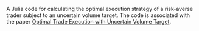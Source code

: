 A Julia code for calculating the optimal execution strategy of a risk-averse trader subject to an uncertain volume target. The code is associated with the paper [Optimal Trade Execution with Uncertain Volume Target](https://arxiv.org/abs/1810.11454).
